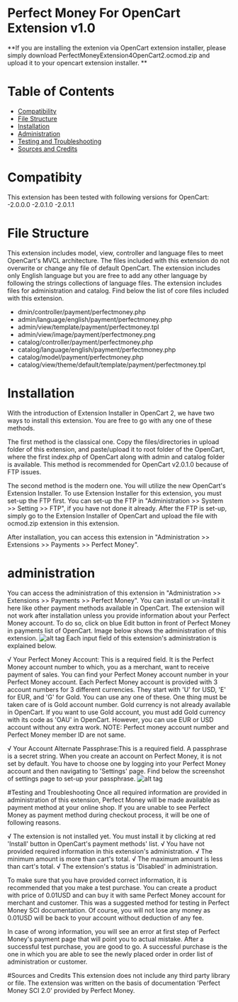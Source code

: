 # Perfect Money For OpenCart Extension v1.0
**If you are installing the extenion via OpenCart extension installer, please simply download PerfectMoneyExtension4OpenCart2.ocmod.zip and upload it to your opencart extension installer. **

# Table of Contents
* [Compatibility](#compatibility)
* [File Structure](#file-structure)
* [Installation](#installation)
* [Administration](#administration)
* [Testing and Troubleshooting](#test-and-troubleshooting)
* [Sources and Credits](#sources-and-credits)

# <a name="compatibility"></a>Compatibity
This extension has been tested with following versions for OpenCart:
-2.0.0.0
-2.0.1.0
-2.0.1.1

# <a name="file-structure"></a>File Structure
This extension includes model, view, controller and language files to meet OpenCart's MVCL architecture. The files included with this extension do not overwrite or change any file of default OpenCart. The extension includes only English language but you are free to add any other language by following the strings collections of language files. The extension includes files for administration and catalog. Find below the list of core files included with this extension.

- dmin/controller/payment/perfectmoney.php
- admin/language/english/payment/perfectmoney.php
- admin/view/template/payment/perfectmoney.tpl
- admin/view/image/payment/perfectmoney.png
- catalog/controller/payment/perfectmoney.php
- catalog/language/english/payment/perfectmoney.php
- catalog/model/payment/perfectmoney.php
- catalog/view/theme/default/template/payment/perfectmoney.tpl

# <a name="installation"></a>Installation
With the introduction of Extension Installer in OpenCart 2, we have two ways to install this extension. You are free to go with any one of these methods.

The first method is the classical one. Copy the files/directories in upload folder of this extension, and paste/upload it to root folder of the OpenCart, where the first index.php of OpenCart along with admin and catalog folder is available. This method is recommended for OpenCart v2.0.1.0 because of FTP issues.

The second method is the modern one. You will utilize the new OpenCart's Extension Installer. To use Extension Installer for this extension, you must set-up the FTP first. You can set-up the FTP in "Administration >> System >> Setting >> FTP", if you have not done it already. After the FTP is set-up, simply go to the Extension Installer of OpenCart and upload the file with ocmod.zip extension in this extension.

After installation, you can access this extension in "Administration >> Extensions >> Payments >> Perfect Money".

# <a name="administration"></a>administration
You can access the administration of this extension in "Administration >> Extensions >> Payments >> Perfect Money". You can install or un-install it here like other payment methods available in OpenCart. The extension will not work after installation unless you provide information about your Perfect Money account. To do so, click on blue Edit button in front of Perfect Money in payments list of OpenCart. Image below shows the administration of this extension.
![alt tag]()
Each input field of this extension's administration is explained below.

√ Your Perfect Money Account: This is a required field. It is the Perfect Money account number to which, you as a merchant, want to receive payment of sales. You can find your Perfect Money account number in your Perfect Money account. Each Perfect Money account is provided with 3 account numbers for 3 different currencies. They start with 'U' for USD, 'E' for EUR, and 'G' for Gold. You can use any one of these. One thing must be taken care of is Gold account number. Gold currency is not already available in OpenCart. If you want to use Gold account, you must add Gold currency with its code as 'OAU' in OpenCart. However, you can use EUR or USD account without any extra work. NOTE: Perfect money account number and Perfect Money member ID are not same.

√ Your Account Alternate Passphrase:This is a required field. A passphrase is a secret string. When you create an account on Perfect Money, it is not set by default. You have to choose one by logging into your Perfect Money account and then navigating to 'Settings' page. Find below the screenshot of settings page to set-up your passphrase.
![alt tag]()


#<a name="test-and-troubleshooting"></a>Testing and Troubleshooting
Once all required information are provided in administration of this extension, Perfect Money will be made available as payment method at your online shop. If you are unable to see Perfect Money as payment method during checkout process, it will be one of following reasons.

√ The extension is not installed yet. You must install it by clicking at red 'Install' button in OpenCart's payment methods' list.
√ You have not provided required information in this extension's administration.
√ The minimum amount is more than cart's total.
√ The maximum amount is less than cart's total.
√ The extension's status is 'Disabled' in administration.

To make sure that you have provided correct information, it is recommended that you make a test purchase. You can create a product with price of 0.01USD and can buy it with same Perfect Money account for merchant and customer. This was a suggested method for testing in Perfect Money SCI documentation. Of course, you will not lose any money as 0.01USD will be back to your account without deduction of any fee.

In case of wrong information, you will see an error at first step of Perfect Money's payment page that will point you to actual mistake. After a successful test purchase, you are good to go. A successful purchase is the one in which you are able to see the newly placed order in order list of administration or customer.

#<a name="sources-and-credits"></a>Sources and Credits
This extension does not include any third party library or file. The extension was written on the basis of documentation 'Perfect Money SCI 2.0' provided by Perfect Money.

